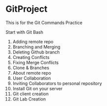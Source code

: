 # GitProject
This is for the Git Commands Practice

Start with Git Bash

1. Adding remote repo
2. Branching and Merging
3. Deleting Github branch
4. Creating Conflicts
5. Fixing Merge Conflicts
6. Clone & Branches
7. About remote repo
8. User Collaboration
9. Inviting Collaborators to personal repository
10. Install Git on your server
11. Git client creation
12. Git Lab Creation
